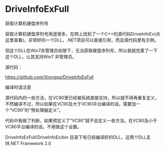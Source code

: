 DriveInfoExFull
===============

获取计算机硬盘序列号

获取计算机硬盘序列号用途很多，在网上找到了一个C++的源代码DriveInfoEx(点这里查看)。非常好的一个DLL，.NET项目可以直接引用，而且源代码里有示例。

但这个DLL在Win7非管理员权限下，无法获取硬盘序列号，所以我就完善了一下这个DLL，让其支持Win7 非管理员。

源代码：

https://github.com/Xiongpq/DriveInfoExFull

编译时请注意

源代码内的一些方法，在VC90里已经被系统直接支持，所以就不用再重复定义，不然编译不过，所以如果在VC90及大于VC90平台编译的话，需要加一个“VC90”的“预处理器定义”。

代码中我做了判断，如果预定义了“VC90”就不会定义一些方法。在VC80及小于VC80平台编译的话，不用做这个设置。

DriveInfoExFull/DriveInfoEx/bin 目录下有已经编译好的DLL，这两个DLL支持.NET Framework 2.0
